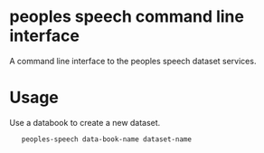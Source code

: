 
# peoples speech command line interface

A command line interface to the peoples speech dataset services.

# Usage

Use a databook to create a new dataset.

```
   peoples-speech data-book-name dataset-name
```



